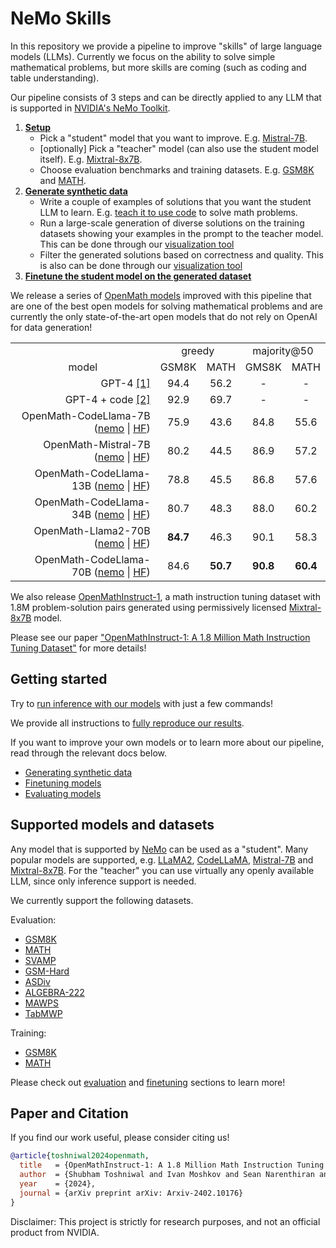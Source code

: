 # NeMo Skills

In this repository we provide a pipeline to improve "skills" of large language models (LLMs). Currently we focus on the ability
to solve simple mathematical problems, but more skills are coming (such as coding and table understanding).

Our pipeline consists of 3 steps and can be directly applied to any LLM that is supported in
[NVIDIA's NeMo Toolkit](https://github.com/NVIDIA/NeMo).

1. <b>[Setup](#supported-models-and-datasets)</b>
   - Pick a "student" model that you want to improve.
     E.g. [Mistral-7B](https://huggingface.co/mistralai/Mistral-7B-v0.1).
   - [optionally] Pick a "teacher" model (can also use the student model itself).
     E.g. [Mixtral-8x7B](https://huggingface.co/mistralai/Mixtral-8x7B-v0.1).
   - Choose evaluation benchmarks and training datasets.
     E.g. [GSM8K](https://github.com/openai/grade-school-math) and [MATH](https://github.com/hendrycks/math).
2. <b>[Generate synthetic data](/docs/synthetic-data-generation.md)</b>
   - Write a couple of examples of solutions that you want the student LLM to learn.
     E.g. [teach it to use code](/nemo_skills/inference/prompt/few_shot_examples/examples_gsm8k.py) to solve math problems.
   - Run a large-scale generation of diverse solutions on the training datasets showing your examples in the prompt to the teacher model. This can be done through our [visualization tool](/visualization/Readme.md)
   - Filter the generated solutions based on correctness and quality. This is also can be done through our [visualization tool](/visualization/Readme.md)
3. <b>[Finetune the student model on the generated dataset](/docs/finetuning.md)</b>

We release a series of [OpenMath models](https://huggingface.co/collections/nvidia/openmath-65c5619de2ba059be0775014)
improved with this pipeline that are one of the best open models for solving mathematical problems and are currently
the only state-of-the-art open models that do not rely on OpenAI for data generation!

<table>
  <tr>
    <td></td>
    <td colspan="2" style="text-align: center;">greedy</td>
    <td colspan="2" style="text-align: center;">majority@50</td>
  </tr>
  <tr>
    <td style="text-align: center;">model</td>
    <td style="text-align: center;">GSM8K</td>
    <td style="text-align: center;">MATH</td>
    <td style="text-align: center;">GMS8K</td>
    <td style="text-align: center;">MATH</td>
  </tr>
  <tr>
    <td style="text-align: right;">GPT-4 <a href="https://arxiv.org/abs/2312.08935">[1]</a></td>
    <td style="text-align: center;">94.4</td>
    <td style="text-align: center;">56.2</td>
    <td style="text-align: center;">-</td>
    <td style="text-align: center;">-</td>
  </tr>
  <tr>
    <td style="text-align: right;">GPT-4 + code <a href="https://arxiv.org/abs/2308.07921v1">[2]</a></td>
    <td style="text-align: center;">92.9</td>
    <td style="text-align: center;">69.7</td>
    <td style="text-align: center;">-</td>
    <td style="text-align: center;">-</td>
  </tr>
  <tr>
    <td style="text-align: right;">OpenMath-CodeLlama-7B (<a href="https://huggingface.co/nvidia/OpenMath-CodeLlama-7b-Python">nemo</a> | <a href="https://huggingface.co/nvidia/OpenMath-CodeLlama-7b-Python-hf">HF</a>)</td>
    <td style="text-align: center;">75.9</td>
    <td style="text-align: center;">43.6</td>
    <td style="text-align: center;">84.8</td>
    <td style="text-align: center;">55.6</td>
  </tr>
  <tr>
    <td style="text-align: right;">OpenMath-Mistral-7B (<a href="https://huggingface.co/nvidia/OpenMath-Mistral-7B-v0.1">nemo</a> | <a href="https://huggingface.co/nvidia/OpenMath-Mistral-7B-v0.1-hf">HF</a>)</td>
    <td style="text-align: center;">80.2</td>
    <td style="text-align: center;">44.5</td>
    <td style="text-align: center;">86.9</td>
    <td style="text-align: center;">57.2</td>
  </tr>
  <tr>
    <td style="text-align: right;">OpenMath-CodeLlama-13B (<a href="https://huggingface.co/nvidia/OpenMath-CodeLlama-13b-Python">nemo</a> | <a href="https://huggingface.co/nvidia/OpenMath-CodeLlama-13b-Python-hf">HF</a>)</td>
    <td style="text-align: center;">78.8</td>
    <td style="text-align: center;">45.5</td>
    <td style="text-align: center;">86.8</td>
    <td style="text-align: center;">57.6</td>
  </tr>
  <tr>
    <td style="text-align: right;">OpenMath-CodeLlama-34B (<a href="https://huggingface.co/nvidia/OpenMath-CodeLlama-34b-Python">nemo</a> | <a href="https://huggingface.co/nvidia/OpenMath-CodeLlama-34b-Python-hf">HF</a>)</td>
    <td style="text-align: center;">80.7</td>
    <td style="text-align: center;">48.3</td>
    <td style="text-align: center;">88.0</td>
    <td style="text-align: center;">60.2</td>
  </tr>
  <tr>
    <td style="text-align: right;">OpenMath-Llama2-70B (<a href="https://huggingface.co/nvidia/OpenMath-Llama-2-70b">nemo</a> | <a href="https://huggingface.co/nvidia/OpenMath-Llama-2-70b-hf">HF</a>)</td>
    <td style="text-align: center;"><b>84.7</b></td>
    <td style="text-align: center;">46.3</td>
    <td style="text-align: center;">90.1</td>
    <td style="text-align: center;">58.3</td>
  </tr>
  <tr>
    <td style="text-align: right;">OpenMath-CodeLlama-70B (<a href="https://huggingface.co/nvidia/OpenMath-CodeLlama-70b-Python">nemo</a> | <a href="https://huggingface.co/nvidia/OpenMath-CodeLlama-70b-Python-hf">HF</a>)</td>
    <td style="text-align: center;">84.6</td>
    <td style="text-align: center;"><b>50.7</b></td>
    <td style="text-align: center;"><b>90.8</b></td>
    <td style="text-align: center;"><b>60.4</b></td>
  </tr>
</table>


We also release [OpenMathInstruct-1](https://huggingface.co/datasets/nvidia/OpenMathInstruct-1),
a math instruction tuning dataset with 1.8M problem-solution pairs generated using permissively licensed
[Mixtral-8x7B](https://huggingface.co/mistralai/Mixtral-8x7B-v0.1) model.

Please see our paper ["OpenMathInstruct-1: A 1.8 Million Math Instruction Tuning Dataset"](https://arxiv.org/abs/2402.10176)
for more details!

## Getting started

Try to [run inference with our models](/docs/inference.md) with just a few commands!

We provide all instructions to [fully reproduce our results](/docs/reproducing-results.md).

If you want to improve your own models or to learn more about our pipeline, read through the relevant docs below.

- [Generating synthetic data](/docs/synthetic-data-generation.md)
- [Finetuning models](/docs/finetuning.md)
- [Evaluating models](/docs/evaluation.md)


## Supported models and datasets

Any model that is supported by [NeMo](https://github.com/NVIDIA/NeMo) can be used as a "student".
Many popular models are supported, e.g. [LLaMA2](https://llama.meta.com/llama2/),
[CodeLLaMA](https://llama.meta.com/llama2/),
[Mistral-7B](https://huggingface.co/mistralai/Mistral-7B-v0.1) and
[Mixtral-8x7B](https://huggingface.co/mistralai/Mixtral-8x7B-v0.1).
For the "teacher" you can use virtually any openly available LLM, since only inference support is needed.

We currently support the following datasets.

Evaluation:
- [GSM8K](https://github.com/openai/grade-school-math)
- [MATH](https://github.com/hendrycks/math)
- [SVAMP](https://github.com/arkilpatel/SVAMP)
- [GSM-Hard](https://huggingface.co/datasets/reasoning-machines/gsm-hard)
- [ASDiv](https://github.com/chaochun/nlu-asdiv-dataset)
- [ALGEBRA-222](https://github.com/joyheyueya/declarative-math-word-problem)
- [MAWPS](https://github.com/sroy9/mawps)
- [TabMWP](https://github.com/lupantech/PromptPG)

Training:
- [GSM8K](https://github.com/openai/grade-school-math)
- [MATH](https://github.com/hendrycks/math)

Please check out [evaluation](/docs/evaluation.md) and [finetuning](/docs/finetuning.md) sections to learn more!

## Paper and Citation

If you find our work useful, please consider citing us!

```bibtex
@article{toshniwal2024openmath,
  title   = {OpenMathInstruct-1: A 1.8 Million Math Instruction Tuning Dataset},
  author  = {Shubham Toshniwal and Ivan Moshkov and Sean Narenthiran and Daria Gitman and Fei Jia and Igor Gitman},
  year    = {2024},
  journal = {arXiv preprint arXiv: Arxiv-2402.10176}
}
```

Disclaimer: This project is strictly for research purposes, and not an official product from NVIDIA.
